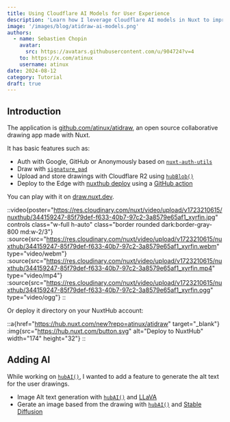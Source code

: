 ```yaml
---
title: Using Cloudflare AI Models for User Experience
description: 'Learn how I leverage Cloudflare AI models in Nuxt to improve my drawing app accessibility, SEO and User Experience.'
image: '/images/blog/atidraw-ai-models.png'
authors:
  - name: Sebastien Chopin
    avatar:
      src: https://avatars.githubusercontent.com/u/904724?v=4
    to: https://x.com/atinux
    username: atinux
date: 2024-08-12
category: Tutorial
draft: true
---
```


## Introduction

The application is [github.com/atinux/atidraw](https://github.com/atinux/atidraw), an open source collaborative drawing app made with Nuxt.

It has basic features such as:
- Auth with Google, GitHub or Anonymously based on [`nuxt-auth-utils`](https://github.com/Atinux/nuxt-auth-utils) 
- Draw with [`signature_pad`](https://github.com/szimek/signature_pad)
- Upload and store drawings with Cloudflare R2 using [`hubBlob()`](/docs/features/blob)
- Deploy to the Edge with [nuxthub deploy](https://github.com/nuxt-hub/cli) using a [GitHub action](./.github/workflows/deploy.yml)

You can play with it on [draw.nuxt.dev](https://draw.nuxt.dev).

::video{poster="https://res.cloudinary.com/nuxt/video/upload/v1723210615/nuxthub/344159247-85f79def-f633-40b7-97c2-3a8579e65af1_xyrfin.jpg" controls class="w-full h-auto" class="border rounded dark:border-gray-800 md:w-2/3"}
  :source{src="https://res.cloudinary.com/nuxt/video/upload/v1723210615/nuxthub/344159247-85f79def-f633-40b7-97c2-3a8579e65af1_xyrfin.webm" type="video/webm"}
  :source{src="https://res.cloudinary.com/nuxt/video/upload/v1723210615/nuxthub/344159247-85f79def-f633-40b7-97c2-3a8579e65af1_xyrfin.mp4" type="video/mp4"}
  :source{src="https://res.cloudinary.com/nuxt/video/upload/v1723210615/nuxthub/344159247-85f79def-f633-40b7-97c2-3a8579e65af1_xyrfin.ogg" type="video/ogg"}
::

Or deploy it directory on your NuxtHub account:

::a{href="https://hub.nuxt.com/new?repo=atinux/atidraw" target="_blank"}
  :img{src="https://hub.nuxt.com/button.svg" alt="Deploy to NuxtHub" width="174" height="32"}
::

## Adding AI

While working on [`hubAI()`](/docs/features/ai), I wanted to add a feature to generate the alt text for the user drawings.

- Image Alt text generation with [`hubAI()`](/docs/features/ai) and [LLaVA](https://developers.cloudflare.com/workers-ai/models/llava-1.5-7b-hf/)
- Gerate an image based from the drawing with [`hubAI()`](/docs/features/ai) and [Stable Diffusion](https://developers.cloudflare.com/workers-ai/models/stable-diffusion-v1-5-img2img/)

